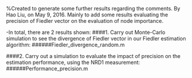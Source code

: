 %Created to generate some further results regarding the comments.
By Hao Liu, on May 9, 2016.
Mainly to add some results evaluating the precision of Fiedler vector on the evaluation of node importance.

-In total, there are 2 results shown:
####1. Carry out Monte-Carlo simulation to see the divergence of Fiedler vector in our Fiedler estimation algorithm:
######Fiedler_divergence_random.m

####2. Carry out a simulation to evaluate the impact of precision on the estimation performance, using the NRD1 measurement:
######Performance_precision.m
